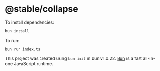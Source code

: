 
# @stable/collapse

To install dependencies:

```bash
bun install
```

To run:

```bash
bun run index.ts
```

This project was created using `bun init` in bun v1.0.22. [Bun](https://bun.sh) is a fast all-in-one JavaScript runtime.

  
